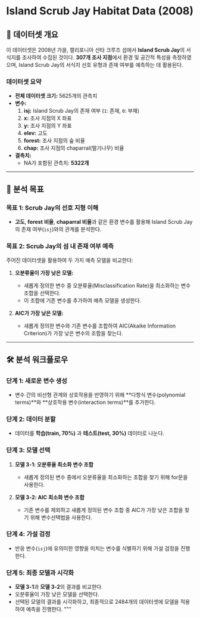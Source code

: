 # Island Scrub Jay Habitat Data (2008)

## 📄 데이터셋 개요
이 데이터셋은 2008년 가을, 캘리포니아 산타 크루즈 섬에서 **Island Scrub Jay**의 서식지를 조사하여 수집된 것이다. **307개 조사 지점**에서 환경 및 공간적 특성을 측정하였으며, Island Scrub Jay의 서식지 선호 유형과 존재 여부를 예측하는 데 활용된다.

### 데이터셋 요약
- **전체 데이터셋 크기:** 5625개의 관측치
- **변수:**
  1. **isj:** Island Scrub Jay의 존재 여부 (`1`: 존재, `0`: 부재)
  2. **x:** 조사 지점의 X 좌표
  3. **y:** 조사 지점의 Y 좌표
  4. **elev:** 고도
  5. **forest:** 조사 지점의 숲 비율
  6. **chap:** 조사 지점의 chaparral(떨기나무) 비율
- **결측치:**
  - NA가 포함된 관측치: **5322개**

---

## 🎯 분석 목표

### 목표 1: Scrub Jay의 선호 지형 이해
- **고도**, **forest 비율**, **chaparral 비율**과 같은 환경 변수를 활용해 Island Scrub Jay의 존재 여부(`isj`)와의 관계를 분석한다.

### 목표 2: Scrub Jay의 섬 내 존재 여부 예측
주어진 데이터셋을 활용하여 두 가지 예측 모델을 비교한다:

1. **오분류율이 가장 낮은 모델:**
   - 새롭게 정의한 변수 중 오분류율(Misclassification Rate)을 최소화하는 변수 조합을 선택한다.
   - 이 조합에 기존 변수를 추가하여 예측 모델을 생성한다.

2. **AIC가 가장 낮은 모델:**
   - 새롭게 정의한 변수와 기존 변수를 조합하여 AIC(Akaike Information Criterion)가 가장 낮은 변수의 조합을 찾는다.

---

## 🛠️ 분석 워크플로우

### 단계 1: 새로운 변수 생성
- 변수 간의 비선형 관계와 상호작용을 반영하기 위해 **다항식 변수(polynomial terms)**와 **상호작용 변수(interaction terms)**를 추가한다.

### 단계 2: 데이터 분할
- 데이터를 **학습(train, 70%)** 과 **테스트(test, 30%)** 데이터로 나눈다.

### 단계 3: 모델 선택
1. **모델 3-1: 오분류율 최소화 변수 조합**
   - 새롭게 정의된 변수 중에서 오분류율을 최소화하는 조합을 찾기 위해 for문을 사용한다.

2. **모델 3-2: AIC 최소화 변수 조합**
   - 기존 변수를 제외하고 새롭게 정의된 변수 조합 중 AIC가 가장 낮은 조합을 찾기 위해 변수선택법을 사용한다.

### 단계 4: 가설 검정
- 반응 변수(`isj`)에 유의미한 영향을 미치는 변수를 식별하기 위해 가설 검정을 진행한다.

### 단계 5: 최종 모델과 시각화
- **모델 3-1**과 **모델 3-2**의 결과를 비교한다.
- 오분류율이 가장 낮은 모델을 선택한다.
- 선택된 모델의 결과를 시각화하고, 최종적으로 2484개의 데이터셋에 모델을 적용하여 예측을 진행한다.
"""



